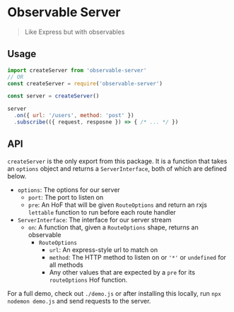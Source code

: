 # Observable Server

> Like Express but with observables

## Usage

```js
import createServer from 'observable-server'
// OR
const createServer = require('observable-server')

const server = createServer()

server
  .on({ url: '/users', method: 'post' })
  .subscribe(({ request, resposne }) => { /* ... */ })
```

## API

`createServer` is the only export from this package. It is a function that takes an `options` object and returns a `ServerInterface`, both of which are defined below.

* `options`: The options for our server
  - `port`: The port to listen on
  - `pre`: An HoF that will be given `RouteOptions` and return an rxjs `lettable` function to run before each route handler
* `ServerInterface`: The interface for our server stream
  - `on`: A function that, given a `RouteOptions` shape, returns an observable
    -  `RouteOptions`
        * `url`: An express-style url to match on
        * `method`: The HTTP method to listen on or `'*'` or `undefined` for all methods
        * Any other values that are expected by a `pre` for its `routeOptions` Hof function.

For a full demo, check out `./demo.js` or after installing this locally, run `npx nodemon demo.js` and send requests to the server. 